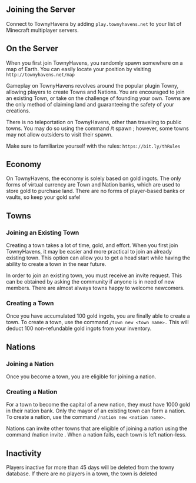 ## Joining the Server
Connect to TownyHavens by adding `play.townyhavens.net` to your list of Minecraft multiplayer servers.

## On the Server
When you first join TownyHavens, you randomly spawn somewhere on a map of Earth. You can easily locate your position by visiting `http://townyhavens.net/map `

Gameplay on TownyHavens revolves around the popular plugin Towny, allowing players to create Towns and Nations. You are encouraged to join an existing Town, or take on the challenge of founding your own. Towns are the only method of claiming land and guaranteeing the safety of your creations.

There is no teleportation on TownyHavens, other than traveling to public towns. You may do so using the command /t spawn <town>; however, some towns may not allow outsiders to visit their spawn.

Make sure to familiarize yourself with the rules: `https://bit.ly/thRules`

## Economy
On TownyHavens, the economy is solely based on gold ingots. The only forms of virtual currency are Town and Nation banks, which are used to store gold to purchase land. There are no forms of player-based banks or vaults, so keep your gold safe!

## Towns
### Joining an Existing Town
Creating a town takes a lot of time, gold, and effort. When you first join TownyHavens, it may be easier and more practical to join an already existing town. This option can allow you to get a head start while having the ability to create a town in the near future.

In order to join an existing town, you must receive an invite request. This can be obtained by asking the community if anyone is in need of new members. There are almost always towns happy to welcome newcomers.

### Creating a Town
Once you have accumulated 100 gold ingots, you are finally able to create a town. To create a town, use the command `/town new <town name>.` This will deduct 100 non-refundable gold ingots from your inventory.

## Nations
### Joining a Nation
Once you become a town, you are eligible for joining a nation. 

### Creating a Nation
For a town to become the capital of a new nation, they must have 1000 gold in their nation bank. Only the mayor of an existing town can form a nation. To create a nation, use the command `/nation new <nation name>.`

Nations can invite other towns that are eligible of joining a nation using the command /nation invite <town name>. When a nation falls, each town is left nation-less.

## Inactivity
Players inactive for more than 45 days will be deleted from the towny database. If there are no players in a town, the town is deleted